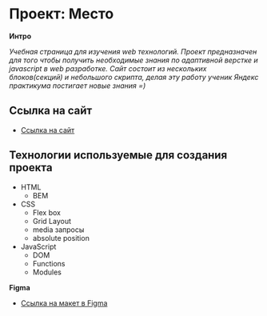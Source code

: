 # Проект: Место

**Интро**

_Учебная страница для изучения web технологий. Проект предназначен для того чтобы получить необходимые знания по адаптивной верстке и javascript в web разработке. Сайт состоит из нескольких блоков(секций) и небольшого скрипта, делая эту работу ученик Яндекс практикума постигает новые знания =)_

## Ссылка на сайт
* [Ссылка на сайт](https://faust199.github.io/mesto/)

## Технологии используемые для создания проекта

* HTML
    * BEM
* CSS
    * Flex box
    * Grid Layout
    * media запросы
    * absolute position
* JavaScript
    * DOM
    * Functions
    * Modules

**Figma**

* [Ссылка на макет в Figma](https://www.figma.com/file/2cn9N9jSkmxD84oJik7xL7/JavaScript.-Sprint-4?node-id=0%3A1)
